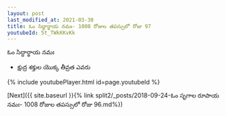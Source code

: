 ```yaml
---
layout: post
last_modified_at: 2021-03-30
title: ఓం సిద్ధార్థాయ నమః- 1008 రోజుల తపస్సులో రోజు 97
youtubeId: 5t_TWkKKvKk
---
```

 
 
 ఓం సిద్ధార్థాయ నమః  
 
 -  క్షుద్ర శక్తుల యొక్క తీవ్రత ఎవరు 
 
  
 
  
 
 
 
 
 
 


{% include youtubePlayer.html id=page.youtubeId %}
 
[Next]({{ site.baseurl }}{% link  split2/_posts/2018-09-24-ఓం సృగాల రూపాయ నమః- 1008 రోజుల తపస్సులో రోజు 96.md%})
 
